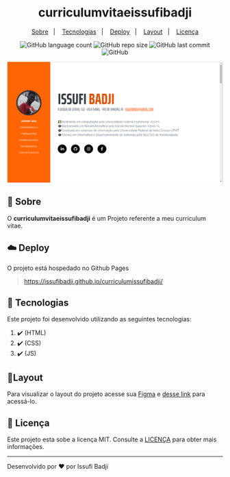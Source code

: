 <h1 align="center" color="orange">
  curriculumvitaeissufibadji
</h1>

<p align="center">
    <a href="#book-sobre">Sobre</a>&nbsp;&nbsp;&nbsp;|&nbsp;&nbsp;&nbsp;
    <a href="#rocket-tecnologias">Tecnologias</a>&nbsp;&nbsp;&nbsp;|&nbsp;&nbsp;&nbsp;
    <a href="#cloud-deploy">Deploy</a>&nbsp;&nbsp;&nbsp;|&nbsp;&nbsp;&nbsp;
    <a href="#layout">Layout</a>&nbsp;&nbsp;&nbsp;|&nbsp;&nbsp;&nbsp;
    <a href="#memo-licença">Licença</a>
</p>

<p align="center">
   
   <img alt="GitHub language count" src="https://img.shields.io/github/languages/count/issufibadji/curriculumvitaeissufibadji?style=flat-square">

   <img alt="GitHub repo size" src="https://img.shields.io/github/repo-size/issufibadji/curriculumvitaeissufibadji?style=flat-square">

   <img alt="GitHub last commit" src="https://img.shields.io/github/last-commit/issufibadji/curriculumvitaeissufibadji?style=flat-square">

   <img alt="GitHub" src="https://img.shields.io/github/license/issufibadji/curriculumvitaeissufibadji?style=flat-square">
</p>

![curriculum](https://github.com/issufibadji/curriculumissufibadji/blob/master/assets/img/curriculum.png)

## :book: Sobre

O **curriculumvitaeissufibadji**
é um Projeto referente a meu curriculum vitae.

## :cloud: Deploy

O projeto está hospedado no Github Pages

> https://issufibadji.github.io/curriculumissufibadji/

## :rocket: Tecnologias

Este projeto foi desenvolvido utilizando as seguintes tecnologias:

<!-- ❌✔️ -->

1. ✔️ (HTML)
2. ✔️ (CSS)
3. ✔️ (JS)

## 🔖Layout

Para visualizar o layout do projeto acesse sua [Figma](figma.com) e [desse link](https://www.figma.com/) para acessá-lo.

## :memo: Licença

Este projeto esta sobe a licença MIT. Consulte a [LICENÇA](https://github.com/issufibadji/curriculumvitaeissufibadji/blob/master/LINCENSE) para obter mais informações.

---

Desenvolvido por :heart: por Issufi Badji
